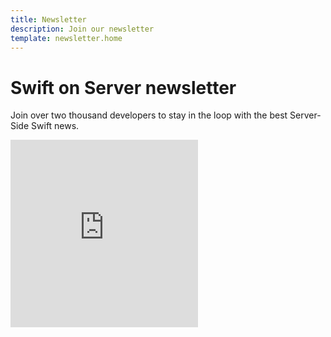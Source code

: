 ```yaml
---
title: Newsletter
description: Join our newsletter
template: newsletter.home
---
```


# Swift on Server newsletter

Join over two thousand developers to stay in the loop with the best Server-Side Swift news.

<div class="white">
    <iframe 
        height="300" 
        scrolling="no" 
        frameborder="0" 
        src="https://cdn.forms-content-1.sg-form.com/3aafd3bd-d72e-11ee-a5d3-8e190346b185"
    ></iframe>
</div>
